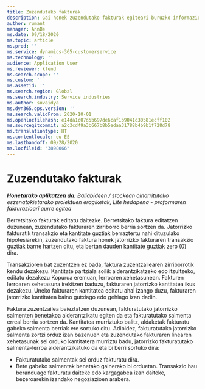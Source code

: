 ```yaml
---
title: Zuzendutako fakturak
description: Gai honek zuzendutako fakturak egiteari buruzko informazioa ematen du.
author: rumant
manager: AnnBe
ms.date: 09/18/2020
ms.topic: article
ms.prod: ''
ms.service: dynamics-365-customerservice
ms.technology: ''
audience: Application User
ms.reviewer: kfend
ms.search.scope: ''
ms.custom: ''
ms.assetid: ''
ms.search.region: Global
ms.search.industry: Service industries
ms.author: suvaidya
ms.dyn365.ops.version: ''
ms.search.validFrom: 2020-10-01
ms.openlocfilehash: e14da1c07d5b697de6caf1b9041c30581ecff102
ms.sourcegitcommit: a2c3cd49a3b667b8b5edaa31788b4b9b1f728d78
ms.translationtype: HT
ms.contentlocale: eu-ES
ms.lasthandoff: 09/28/2020
ms.locfileid: "3898066"
---
```

# <a name="corrected-invoices"></a>Zuzendutako fakturak

_**Honetarako aplikatzen da:** Baliabideen / stockean oinarritutako eszenatokietarako proiektuen eragiketak, Lite hedapena - proformaren fakturazioari aurre egitea_

Berretsitako fakturak editatu daitezke. Berretsitako faktura editatzen duzunean, zuzendutako fakturaren zirriborro berria sortzen da. Jatorrizko fakturatik transakzio eta kantitate guztiak berraztertu nahi dituzulako hipotesiarekin, zuzendutako faktura honek jatorrizko fakturaren transakzio guztiak barne hartzen ditu, eta bertan dauden kantitate guztiak zero (0) dira.

Transakzioren bat zuzentzen ez bada, faktura zuzentzailearen zirriborrotik kendu dezakezu. Kantitate partziala soilik alderantzikatzeko edo itzultzeko, editatu dezakezu Kopurua eremuan, lerroaren xehetasunean. Fakturen lerroaren xehetasuna irekitzen baduzu, fakturaren jatorrizko kantitatea ikus dezakezu. Uneko fakturaren kantitatea editatu ahal izango duzu, fakturaren jatorrizko kantitatea baino gutxiago edo gehiago izan dadin.

Faktura zuzentzailea baieztatzen duzunean, fakturatutako jatorrizko salmenten benetakoa alderantzikatu egiten da eta fakturatutako salmenta erreal berria sortzen da. Kantitatea murriztuko balitz, aldaketak fakturatu gabeko salmenta berriak ere sortuko ditu. Adibidez, fakturatutako jatorrizko salmenta zortzi orduz izan bazenuen eta zuzendutako fakturaren linearen xehetasunak sei orduko kantitatera murriztu badu, jatorrizko fakturatutako salmenta-lerroa alderantzikatuko da eta bi berri sortuko dira:

- Fakturatutako salmentak sei orduz fakturatu dira.
- Bete gabeko salmentak benetako gainerako bi orduetan. Transakzio hau beranduago fakturatu daiteke edo kargagabea izan daiteke, bezeroarekin izandako negoziazioen arabera.
